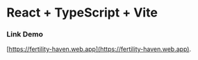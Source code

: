 # React + TypeScript + Vite

### Link Demo
[https://fertility-haven.web.app](https://fertility-haven.web.app).

